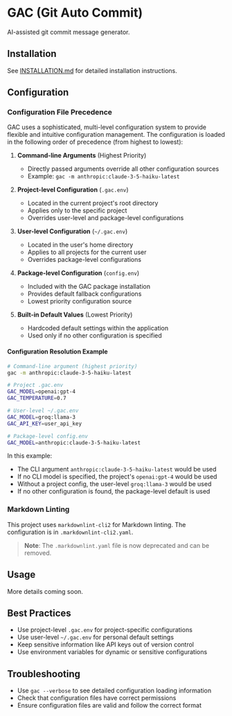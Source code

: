 # GAC (Git Auto Commit)

AI-assisted git commit message generator.

## Installation

See [INSTALLATION.md](INSTALLATION.md) for detailed installation instructions.

## Configuration

### Configuration File Precedence

GAC uses a sophisticated, multi-level configuration system to provide flexible and intuitive configuration management.
The configuration is loaded in the following order of precedence (from highest to lowest):

1. **Command-line Arguments** (Highest Priority)

   - Directly passed arguments override all other configuration sources
   - Example: `gac -m anthropic:claude-3-5-haiku-latest`

2. **Project-level Configuration** (`.gac.env`)

   - Located in the current project's root directory
   - Applies only to the specific project
   - Overrides user-level and package-level configurations

3. **User-level Configuration** (`~/.gac.env`)

   - Located in the user's home directory
   - Applies to all projects for the current user
   - Overrides package-level configurations

4. **Package-level Configuration** (`config.env`)

   - Included with the GAC package installation
   - Provides default fallback configurations
   - Lowest priority configuration source

5. **Built-in Default Values** (Lowest Priority)
   - Hardcoded default settings within the application
   - Used only if no other configuration is specified

#### Configuration Resolution Example

```bash
# Command-line argument (highest priority)
gac -m anthropic:claude-3-5-haiku-latest

# Project .gac.env
GAC_MODEL=openai:gpt-4
GAC_TEMPERATURE=0.7

# User-level ~/.gac.env
GAC_MODEL=groq:llama-3
GAC_API_KEY=user_api_key

# Package-level config.env
GAC_MODEL=anthropic:claude-3-5-haiku-latest
```

In this example:

- The CLI argument `anthropic:claude-3-5-haiku-latest` would be used
- If no CLI model is specified, the project's `openai:gpt-4` would be used
- Without a project config, the user-level `groq:llama-3` would be used
- If no other configuration is found, the package-level default is used

### Markdown Linting

This project uses `markdownlint-cli2` for Markdown linting. The configuration is in `.markdownlint-cli2.yaml`.

> **Note**: The `.markdownlint.yaml` file is now deprecated and can be removed.

## Usage

More details coming soon.

## Best Practices

- Use project-level `.gac.env` for project-specific configurations
- Use user-level `~/.gac.env` for personal default settings
- Keep sensitive information like API keys out of version control
- Use environment variables for dynamic or sensitive configurations

## Troubleshooting

- Use `gac --verbose` to see detailed configuration loading information
- Check that configuration files have correct permissions
- Ensure configuration files are valid and follow the correct format
